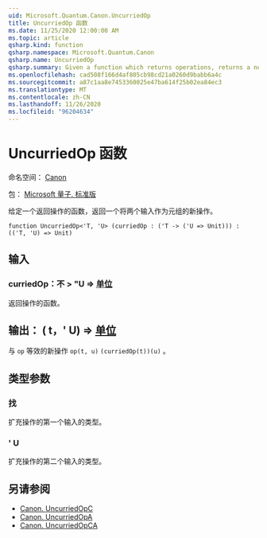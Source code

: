 ```yaml
---
uid: Microsoft.Quantum.Canon.UncurriedOp
title: UncurriedOp 函数
ms.date: 11/25/2020 12:00:00 AM
ms.topic: article
qsharp.kind: function
qsharp.namespace: Microsoft.Quantum.Canon
qsharp.name: UncurriedOp
qsharp.summary: Given a function which returns operations, returns a new operation which takes both inputs as a tuple.
ms.openlocfilehash: cad508f166d4af805cb98cd21a0260d9babb6a4c
ms.sourcegitcommit: a87c1aa8e7453360025e47ba614f25b02ea84ec3
ms.translationtype: MT
ms.contentlocale: zh-CN
ms.lasthandoff: 11/26/2020
ms.locfileid: "96204634"
---
```

# <a name="uncurriedop-function"></a>UncurriedOp 函数

命名空间： [Canon](xref:Microsoft.Quantum.Canon)

包： [Microsoft 量子. 标准版](https://nuget.org/packages/Microsoft.Quantum.Standard)


给定一个返回操作的函数，返回一个将两个输入作为元组的新操作。

```qsharp
function UncurriedOp<'T, 'U> (curriedOp : ('T -> ('U => Unit))) : (('T, 'U) => Unit)
```


## <a name="input"></a>输入

### <a name="curriedop--t---u--unit"></a>curriedOp：不 > "U => [单位](xref:microsoft.quantum.lang-ref.unit) 

返回操作的函数。



## <a name="output--tu--unit"></a>输出： ( t，' U) => [单位](xref:microsoft.quantum.lang-ref.unit) 

与 `op` 等效的新操作 `op(t, u)` `(curriedOp(t))(u)` 。

## <a name="type-parameters"></a>类型参数

### <a name="t"></a>找

扩充操作的第一个输入的类型。
### <a name="u"></a>' U

扩充操作的第二个输入的类型。

## <a name="see-also"></a>另请参阅

- [Canon. UncurriedOpC](xref:Microsoft.Quantum.Canon.UncurriedOpC)
- [Canon. UncurriedOpA](xref:Microsoft.Quantum.Canon.UncurriedOpA)
- [Canon. UncurriedOpCA](xref:Microsoft.Quantum.Canon.UncurriedOpCA)